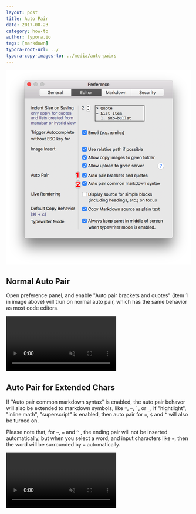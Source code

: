 ```yaml
---
layout: post
title: Auto Pair
date: 2017-08-23
category: how-to
author: typora.io
tags: [markdown]
typora-root-url: ../
typora-copy-images-to: ../media/auto-pairs
---
```


![Snip20170824_4](/media/auto-pairs/Snip20170824_4.png)

## Normal Auto Pair

Open preference panel, and enable "Auto pair brackets and quotes" (item 1 in image above) will trun on normal auto pair, which has the same behavior as most code editors.

<video autoplay="" muted="muted" preload="preload" loop="loop" src="/media/auto-pairs/autopair1.webm" type="video/webm"></video>

## Auto Pair for Extended Chars

If "Auto pair common markdown syntax" is enabled, the auto pair behavor will also be extended to markdown symbols, like `*`, `~`, <code>\`</code>, or `_`, if "hightlight", "inline math", "superscript" is enabled, then  auto pair for `=`,  `$` and `^` will also be turned on. 

Please note that, for `~`, `=` and `^` , the ending pair will not be inserted automatically, but when you select a word, and input characters like `=`, then the word will be surrounded by `=` automatically.

<video autoplay="" muted="muted" preload="preload" loop="loop" src="/media/auto-pairs/autopair2.webm" type="video/webm"></video>



